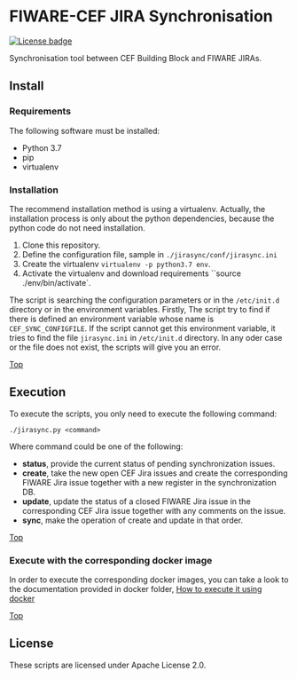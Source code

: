 # FIWARE-CEF JIRA Synchronisation

[![License badge](https://img.shields.io/badge/license-Apache_2.0-blue.svg)](https://opensource.org/licenses/Apache-2.0)

Synchronisation tool between CEF Building Block and FIWARE JIRAs.

## Install

### Requirements

The following software must be installed:

- Python 3.7
- pip
- virtualenv


### Installation

The recommend installation method is using a virtualenv. Actually, the installation 
process is only about the python dependencies, because the python code do not need 
installation.

1. Clone this repository.
2. Define the configuration file, sample in ``./jirasync/conf/jirasync.ini``
3. Create the virtualenv ``virtualenv -p python3.7 env``.
4. Activate the virtualenv and download requirements ``source ./env/bin/activate`.

The script is searching the configuration parameters or in the ``/etc/init.d``
directory or in the environment variables. Firstly, The script try to find if there 
is defined an environment variable whose name is ``CEF_SYNC_CONFIGFILE``. 
If the script cannot get this environment variable, it tries to find the file 
``jirasync.ini`` in ``/etc/init.d`` directory. In any oder case or the file does 
not exist, the scripts will give you an error.

[Top](#FIWARE-CEF_JIRA_Synchronisation)


## Execution

To execute the scripts, you only need to execute the following command:

```console
./jirasync.py <command>
```

Where command could be one of the following:
- **status**, provide the current status of pending synchronization issues.
- **create**, take the new open CEF Jira issues and create the corresponding FIWARE Jira issue together with a new register
in the synchronization DB.
- **update**, update the status of a closed FIWARE Jira issue in the corresponding CEF Jira issue together with any comments
on the issue.
- **sync**, make the operation of create and update in that order.

[Top](#FIWARE-CEF_JIRA_Synchronisation)


### Execute with the corresponding docker image

In order to execute the corresponding docker images, you can take a look to the documentation provided in
docker folder, [How to execute it using docker](docker/README.md)

[Top](#FIWARE-CEF_JIRA_Synchronisation)


## License

These scripts are licensed under Apache License 2.0.
